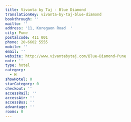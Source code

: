 ```yaml
---
title: Vivanta by Taj - Blue Diamond
translationKey: vivanta-by-taj-blue-diamond
bookthrough: ''
mailto: ''
address: '11, Koregaon Road  '
city: Pune
postalcode: 411 001
phone: 20-6602 5555
mobile: ''
email: ''
website: http://www.vivantabytaj.com/Blue-Diamond-Pune
note: ''
type: hotel
category:
  - H
showHotel: 0
starCategory: 0
checkout: ''
accessRail: ''
accessAir: ''
accessBus: ''
advantage: ''
rooms: 0
---
```

